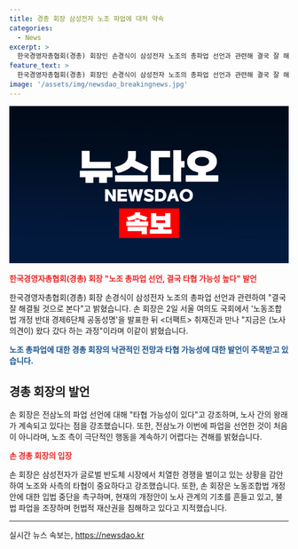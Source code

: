 ```yaml
---
title: 경총 회장 삼성전자 노조 파업에 대처 약속
categories:
  - News
excerpt: >
  한국경영자총협회(경총) 회장인 손경식이 삼성전자 노조의 총파업 선언과 관련해 결국 잘 해결될 것으로 본다고 밝혔다. 노동조합법 개정에 반대하는 경제6단체 공동성명을 발표한 후 인터뷰에서 노사 의견이 왔다 갔다 하는 과정이라고 언급했다. 이번 파업은 노조의 요구가 사측에 받아들여지지 않은 것에 기인하며, 전삼노가 파업을 선언한 것은 이번이 처음이 아니다. 손 회장은 타협 가능성을 강조하며 노조 측의 극단적인 행보는 어렵다고 판단하고 있다. 또한, 노란봉투법으로 불리는 노동조합법 개정에 대해 입법 중단을 촉구했다.
feature_text: >
  한국경영자총협회(경총) 회장인 손경식이 삼성전자 노조의 총파업 선언과 관련해 결국 잘 해결될 것으로 본다고 밝혔다. 노동조합법 개정에 반대하는 경제6단체 공동성명을 발표한 후 인터뷰에서 노사 의견이 왔다 갔다 하는 과정이라고 언급했다. 이번 파업은 노조의 요구가 사측에 받아들여지지 않은 것에 기인하며, 전삼노가 파업을 선언한 것은 이번이 처음이 아니다. 손 회장은 타협 가능성을 강조하며 노조 측의 극단적인 행보는 어렵다고 판단하고 있다. 또한, 노란봉투법으로 불리는 노동조합법 개정에 대해 입법 중단을 촉구했다.
image: '/assets/img/newsdao_breakingnews.jpg'
---
```


<p><img src="/assets/img/newsdao_breakingnews.jpg" alt="koreaapp 속보" /></p>

<p><b><span style="color: #ee2323;">한국경영자총협회(경총) 회장 "노조 총파업 선언, 결국 타협 가능성 높다" 발언</span></b></p>

<p>한국경영자총협회(경총) 회장 손경식이 삼성전자 노조의 총파업 선언과 관련하여 "결국 잘 해결될 것으로 본다"고 밝혔습니다. 손 회장은 2일 서울 여의도 국회에서 '노동조합법 개정 반대 경제6단체 공동성명'을 발표한 뒤 &lt;더팩트&gt; 취재진과 만나 "지금은 (노사 의견이) 왔다 갔다 하는 과정"이라며 이같이 밝혔습니다.</p>

<p><b><span style="color: #1a5490;">노조 총파업에 대한 경총 회장의 낙관적인 전망과 타협 가능성에 대한 발언이 주목받고 있습니다.</span></b></p>

<div>
  <h2 data-ke-size="size26">경총 회장의 발언</h2>
  <p data-ke-size="size16">손 회장은 전삼노의 파업 선언에 대해 "타협 가능성이 있다"고 강조하며, 노사 간의 왕래가 계속되고 있다는 점을 강조했습니다. 또한, 전삼노가 이번에 파업을 선언한 것이 처음이 아니라며, 노조 측이 극단적인 행동을 계속하기 어렵다는 견해를 밝혔습니다.</p>
</div>

<p><b><span style="color: #ee2323;">손 경총 회장의 입장</span></b></p>

<p>손 회장은 삼성전자가 글로벌 반도체 시장에서 치열한 경쟁을 벌이고 있는 상황을 감안하여 노조와 사측의 타협이 중요하다고 강조했습니다. 또한, 손 회장은 노동조합법 개정안에 대한 입법 중단을 촉구하며, 현재의 개정안이 노사 관계의 기초를 흔들고 있고, 불법 파업을 조장하며 헌법적 재산권을 침해하고 있다고 지적했습니다.</p>

<hr>
실시간 뉴스 속보는, <a href="https://newsdao.kr" rel="dofollow">https://newsdao.kr</a>



